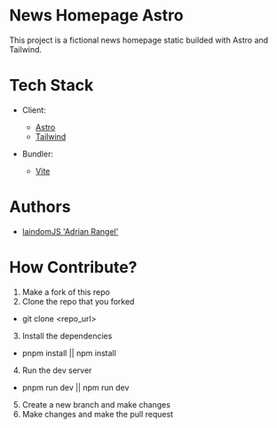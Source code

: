 # News Homepage Astro
This project is a fictional news homepage static builded with Astro and Tailwind.


# Tech Stack
- Client: 
  - [Astro](https://astro.build)
  - [Tailwind](https://tailwindcss.com)

- Bundler:  
  - [Vite](https://vitejs.dev)


# Authors
- [laindomJS 'Adrian Rangel'](https://github.com/laindomJS)

# How Contribute?

1. Make a fork of this repo
2. Clone the repo that you forked
  - git clone <repo_url>
3. Install the dependencies
  - pnpm install || npm install
4. Run the dev server
  - pnpm run dev || npm run dev
5. Create a new branch and make changes
6. Make changes and make the pull request